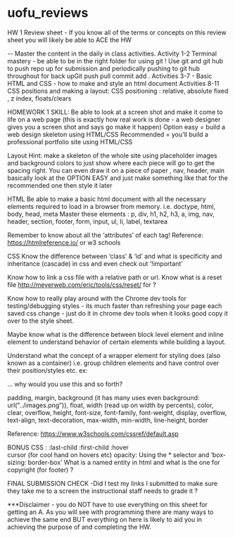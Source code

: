 # uofu_reviews

HW 1 Review sheet - If you know all of the terms or concepts on this review sheet you will likely be able to ACE the HW

-- Master the content in the daily in class activities. 
Activity 1-2 Terminal mastery - be able to be in the right folder for using git ! Use git and git hub to push repo up for submission and periodically pushing to git hub throughout for back upGit push pull commit add . 
Activities 3-7 - Basic HTML and CSS - how to make and style an html document 
Activities 8-11 CSS positions and making a layout: CSS positioning : relative, absolute fixed , z index, floats/clears 

HOMEWORK 1 SKILL: Be able to look at a screen shot and make it come to life on a web page (this is exactly how real work is done - a web designer gives you a screen shot and says go make it happen)
Option easy = build a web design skeleton using HTML/CSS
Recommended = you'll build a professional portfolio site using HTML/CSS

Layout Hint:  make a skeleton of the whole site using placeholder images and background colors to just show where each piece will go to get the spacing right. You can even draw it on a piece of paper , nav, header, main basically look at the OPTION EASY and just make something like that for the recommended one then style it later

HTML 
Be able to make a basic html document with all the necessary elements required to load in a browser from memory. i.e. doctype, html, body, head, meta 
Master these elements :
p, div, h1, h2, h3, a, img, nav, header, section, footer, form, input, ul, li, label, textarea

Remember to know about all the ‘attributes’ of each tag!
Reference: https://htmlreference.io/ or w3 schools

CSS 
Know the difference between ‘class’ &  ‘id’ and what is specificity and inheritance (cascade) in css and even check out ‘!important’

Know how to link a css file with a relative path or url. Know what is a reset file http://meyerweb.com/eric/tools/css/reset/ for ? 

Know how to really play around with the Chrome dev tools for testing/debugging styles - its much faster than refreshing your page each saved css change - just do it in chrome dev tools when it looks good copy it over to the style sheet. 

Maybe know what is the difference between block level element and inline element to understand behavior of certain elements while building a layout.

Understand what the concept of a wrapper element for styling does (also known as a container) i.e. group children elements and have control over their position/styles etc.  ex: <div class="container"> … why would you use this and so forth?

padding, margin, background (it has many uses even background: url("../images.png”)), float, width (read up on width by percents), color, clear, overflow, height, font-size, font-family, font-weight, display, overflow,  text-align, text-decoration, max-width, min-width, line-height, border 

Reference: https://www.w3schools.com/cssref/default.asp

BONUS CSS :
:last-child 
:first-child
:hover  
cursor (for cool hand on hovers etc) 
opacity: 
Using the * selector and ‘box-sizing: border-box’
What is a named entity in html and what is the one for copyright (for footer) ?

FINAL SUBMISSION CHECK -Did I test my links I submitted to make sure they take me to a screen the instructional staff needs to grade it ?  

***Disclaimer - you do NOT have to use everything on this sheet for getting an A. As you will see with programming there are many ways to achieve the same end BUT everything on here is likely to aid you in achieving the purpose of and completing the HW. 
